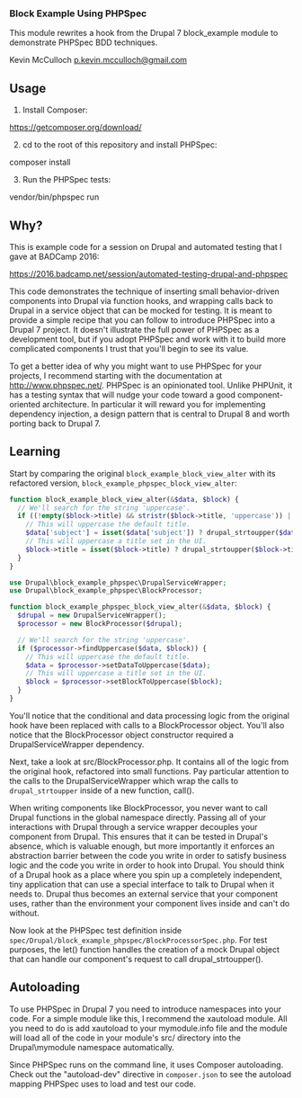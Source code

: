 ### Block Example Using PHPSpec

This module rewrites a hook from the Drupal 7 block_example module to demonstrate PHPSpec BDD techniques.

Kevin McCulloch
p.kevin.mcculloch@gmail.com

## Usage

1. Install Composer:

https://getcomposer.org/download/

2. cd to the root of this repository and install PHPSpec:

composer install

3. Run the PHPSpec tests:

vendor/bin/phpspec run

## Why?

This is example code for a session on Drupal and automated testing that I gave
at BADCamp 2016:

https://2016.badcamp.net/session/automated-testing-drupal-and-phpspec

This code demonstrates the technique of inserting small behavior-driven
components into Drupal via function hooks, and wrapping calls back to Drupal
in a service object that can be mocked for testing. It is meant to provide a
simple recipe that you can follow to introduce PHPSpec into a Drupal 7 project.
It doesn't illustrate the full power of PHPSpec as a development tool, but if
you adopt PHPSpec and work with it to build more complicated components I trust
that you'll begin to see its value.

To get a better idea of why you might want to use PHPSpec for your projects,
I recommend starting with the documentation at http://www.phpspec.net/.
PHPSpec is an opinionated tool. Unlike PHPUnit, it has a testing syntax that
will nudge your code toward a good component-oriented architecture. In
particular it will reward you for implementing dependency injection, a design
pattern that is central to Drupal 8 and worth porting back to Drupal 7.

## Learning

Start by comparing the original `block_example_block_view_alter` with its
refactored version, `block_example_phpspec_block_view_alter`:

```php
function block_example_block_view_alter(&$data, $block) {
  // We'll search for the string 'uppercase'.
  if ((!empty($block->title) && stristr($block->title, 'uppercase')) || (!empty($data['subject']) && stristr($data['subject'], 'uppercase'))) {
    // This will uppercase the default title.
    $data['subject'] = isset($data['subject']) ? drupal_strtoupper($data['subject']) : '';
    // This will uppercase a title set in the UI.
    $block->title = isset($block->title) ? drupal_strtoupper($block->title) : '';
  }
}
```

```php
use Drupal\block_example_phpspec\DrupalServiceWrapper;
use Drupal\block_example_phpspec\BlockProcessor;

function block_example_phpspec_block_view_alter(&$data, $block) {
  $drupal = new DrupalServiceWrapper();
  $processor = new BlockProcessor($drupal);

  // We'll search for the string 'uppercase'.
  if ($processor->findUppercase($data, $block)) {
    // This will uppercase the default title.
    $data = $processor->setDataToUppercase($data);
    // This will uppercase a title set in the UI.
    $block = $processor->setBlockToUppercase($block);
  }
}
```

You'll notice that the conditional and data processing logic from the
original hook have been replaced with calls to a BlockProcessor object.
You'll also notice that the BlockProcessor object constructor required a
DrupalServiceWrapper dependency.

Next, take a look at src/BlockProcessor.php. It contains all of the logic from
the original hook, refactored into small functions. Pay particular attention
to the calls to the DrupalServiceWrapper which wrap the calls to
`drupal_strtoupper` inside of a new function, call().

When writing components like BlockProcessor, you never want to
call Drupal functions in the global namespace directly. Passing all of
your interactions with Drupal through a service wrapper decouples your
component from Drupal. This ensures that it can be tested in Drupal's absence,
which is valuable enough, but more importantly it enforces an abstraction
barrier between the code you write in order to satisfy business logic and the
code you write in order to hook into Drupal. You should think of a Drupal
hook as a place where you spin up a completely independent, tiny application
that can use a special interface to talk to Drupal when it needs to. Drupal
thus becomes an external service that your component uses, rather than the
environment your component lives inside and can't do without.

Now look at the PHPSpec test definition inside
`spec/Drupal/block_example_phpspec/BlockProcessorSpec.php`. For test
purposes, the let() function handles the creation of a mock Drupal object
that can handle our component's request to call drupal_strtoupper().

## Autoloading

To use PHPSpec in Drupal 7 you need to introduce namespaces into your code.
For a simple module like this, I recommend the xautoload module. All you need
to do is add xautoload to your mymodule.info file and the module will load
all of the code in your module's src/ directory into the Drupal\mymodule
namespace automatically.

Since PHPSpec runs on the command line, it uses Composer autoloading. Check out
the "autoload-dev" directive in `composer.json` to see the autoload mapping
PHPSpec uses to load and test our code.
